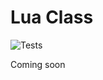 # Lua Class

![Tests](https://github.com/Felyp-Henrique/class/actions/workflows/tests.yml/badge.svg)

Coming soon
